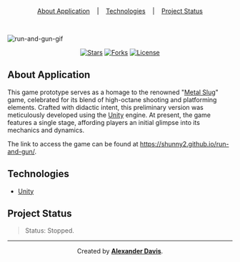 <p align="center">
  <a href="#about-application">About Application</a>
  &nbsp;&nbsp;&nbsp;|&nbsp;&nbsp;&nbsp;
  <a href="#technologies">Technologies</a>
  &nbsp;&nbsp;&nbsp;|&nbsp;&nbsp;&nbsp;
  <a href="#project-status">Project Status</a>
</p>

</br>

![run-and-gun-gif](https://user-images.githubusercontent.com/72872854/192825193-bfd7a800-c7c7-4253-8ccf-38c0aceeb5f2.gif)

<p align="center">
  <a href="https://img.shields.io/github/stars/shunny2/run-and-gun?style=social"><img src="https://img.shields.io/github/stars/shunny2/run-and-gun?style=social" alt="Stars"></a>
  <a href="https://img.shields.io/github/forks/shunny2/run-and-gun?style=social"><img src="https://img.shields.io/github/forks/shunny2/run-and-gun?style=social" alt="Forks"></a>
  <a href="https://img.shields.io/github/license/shunny2/run-and-gun?style=social"><img src="https://img.shields.io/github/license/shunny2/run-and-gun?style=social" alt="License"></a>
</p>

## About Application

This game prototype serves as a homage to the renowned "[Metal Slug](https://en.wikipedia.org/wiki/Metal_Slug)" game, celebrated for its blend of high-octane shooting and platforming elements. Crafted with didactic intent, this preliminary version was meticulously developed using the [Unity](https://unity.com/) engine. At present, the game features a single stage, affording players an initial glimpse into its mechanics and dynamics.

The link to access the game can be found at https://shunny2.github.io/run-and-gun/.

## Technologies

- [Unity](https://unity.com/)

## Project Status

> Status: Stopped.

<hr></hr>

<p align="center">Created by <a href="https://github.com/shunny2"><b>Alexander Davis</b><a/>.</p>
